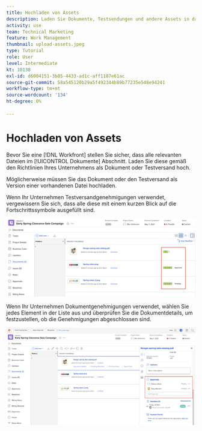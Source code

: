 ```yaml
---
title: Hochladen von Assets
description: Laden Sie Dokumente, Testsendungen und andere Assets in das Projekt hoch, bevor Sie es schließen, um sicherzustellen, dass alle relevanten Daten mit dem Projekt verknüpft sind.
activity: use
team: Technical Marketing
feature: Work Management
thumbnail: upload-assets.jpeg
type: Tutorial
role: User
level: Intermediate
kt: 10138
exl-id: d6004151-3b05-4433-ad1c-aff1187e61ac
source-git-commit: 58a545120b29a5f492344b89b77235e548e94241
workflow-type: tm+mt
source-wordcount: '134'
ht-degree: 0%

---
```


# Hochladen von Assets

Bevor Sie eine [!DNL Workfront] stellen Sie sicher, dass alle relevanten Dateien im [!UICONTROL Dokumente] Abschnitt. Laden Sie diese gemäß den Richtlinien Ihres Unternehmens als Dokument oder Testversand hoch.

Möglicherweise müssen Sie das Dokument oder den Testversand als Version einer vorhandenen Datei hochladen.

Wenn Ihr Unternehmen Testversandgenehmigungen verwendet, vergewissern Sie sich, dass alle diese mit einem kurzen Blick auf die Fortschrittssymbole ausgefüllt sind.

![Dokumentseite mit den Fortschrittssymbolen beim Testversand](assets/planner-fund-proof-progress-icons.png)

Wenn Ihr Unternehmen Dokumentgenehmigungen verwendet, wählen Sie jedes Element in der Liste aus und überprüfen Sie die Dokumentdetails, um festzustellen, ob die Genehmigungen abgeschlossen sind.

![Seitliche Zusammenfassung auf der Seite &quot;Dokumente&quot;mit Dokumentgenehmigung](assets/planner-fund-document-approval.png)

<!---
learn more urls
Create proofs
Add new documents to Workfront
--->
